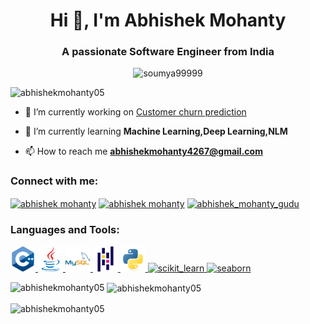 <h1 align="center">Hi 👋, I'm Abhishek Mohanty</h1>
<h3 align="center">A passionate Software Engineer from India</h3>
<p align="center"> 
	<img src="https://komarev.com/ghpvc/?username=AbhishekMohanty05&label=Profile%20views&color=0e75b6&style=flat" alt="soumya99999" height=25px, width=160px/> 
</p>

<p align="left"> <img src="https://komarev.com/ghpvc/?username=abhishekmohanty05&label=Profile%20views&color=0e75b6&style=flat" alt="abhishekmohanty05" /> </p>

- 🔭 I’m currently working on [Customer churn prediction](https://colab.research.google.com/drive/1lb3rPDxCR4Op-FhmeHFWRY5h8NN8mpH4)

- 🌱 I’m currently learning **Machine Learning,Deep Learning,NLM**

- 📫 How to reach me **abhishekmohanty4267@gmail.com**

<h3 align="left">Connect with me:</h3>
<p align="left">
<a href="https://linkedin.com/in/abhishek mohanty" target="blank"><img align="center" src="https://raw.githubusercontent.com/rahuldkjain/github-profile-readme-generator/master/src/images/icons/Social/linked-in-alt.svg" alt="abhishek mohanty" height="30" width="40" /></a>
<a href="https://fb.com/abhishek mohanty" target="blank"><img align="center" src="https://raw.githubusercontent.com/rahuldkjain/github-profile-readme-generator/master/src/images/icons/Social/facebook.svg" alt="abhishek mohanty" height="30" width="40" /></a>
<a href="https://instagram.com/abhishek_mohanty_gudu" target="blank"><img align="center" src="https://raw.githubusercontent.com/rahuldkjain/github-profile-readme-generator/master/src/images/icons/Social/instagram.svg" alt="abhishek_mohanty_gudu" height="30" width="40" /></a>
</p>

<h3 align="left">Languages and Tools:</h3>
<p align="left"> <a href="https://www.w3schools.com/cpp/" target="_blank" rel="noreferrer"> <img src="https://raw.githubusercontent.com/devicons/devicon/master/icons/cplusplus/cplusplus-original.svg" alt="cplusplus" width="40" height="40"/> </a> <a href="https://www.java.com" target="_blank" rel="noreferrer"> <img src="https://raw.githubusercontent.com/devicons/devicon/master/icons/java/java-original.svg" alt="java" width="40" height="40"/> </a> <a href="https://www.mysql.com/" target="_blank" rel="noreferrer"> <img src="https://raw.githubusercontent.com/devicons/devicon/master/icons/mysql/mysql-original-wordmark.svg" alt="mysql" width="40" height="40"/> </a> <a href="https://pandas.pydata.org/" target="_blank" rel="noreferrer"> <img src="https://raw.githubusercontent.com/devicons/devicon/2ae2a900d2f041da66e950e4d48052658d850630/icons/pandas/pandas-original.svg" alt="pandas" width="40" height="40"/> </a> <a href="https://www.python.org" target="_blank" rel="noreferrer"> <img src="https://raw.githubusercontent.com/devicons/devicon/master/icons/python/python-original.svg" alt="python" width="40" height="40"/> </a> <a href="https://scikit-learn.org/" target="_blank" rel="noreferrer"> <img src="https://upload.wikimedia.org/wikipedia/commons/0/05/Scikit_learn_logo_small.svg" alt="scikit_learn" width="40" height="40"/> </a> <a href="https://seaborn.pydata.org/" target="_blank" rel="noreferrer"> <img src="https://seaborn.pydata.org/_images/logo-mark-lightbg.svg" alt="seaborn" width="40" height="40"/> </a> </p>

<p><img align="left" src="https://github-readme-stats.vercel.app/api/top-langs?username=abhishekmohanty05&show_icons=true&locale=en&layout=compact" alt="abhishekmohanty05" /></p>

<p>&nbsp;<img align="center" src="https://github-readme-stats.vercel.app/api?username=abhishekmohanty05&show_icons=true&locale=en" alt="abhishekmohanty05" /></p>

<p><img align="center" src="https://github-readme-streak-stats.herokuapp.com/?user=abhishekmohanty05&" alt="abhishekmohanty05" /></p>

